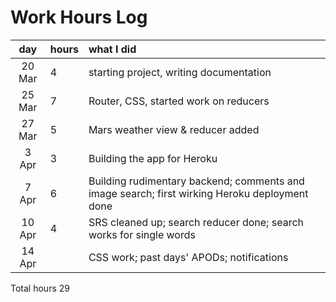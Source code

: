 # Work Hours Log

| day | hours | what I did  |
| :----:|:-----| :-----|
| 20 Mar | 4 | starting project, writing documentation |
| 25 Mar | 7 | Router, CSS, started work on reducers |
| 27 Mar | 5 | Mars weather view & reducer added |
| 3 Apr | 3 | Building the app for Heroku |
| 7 Apr | 6 | Building rudimentary backend; comments and image search; first wirking Heroku deployment done |
| 10 Apr | 4 | SRS cleaned up; search reducer done; search works for single words |
| 14 Apr |  | CSS work; past days' APODs; notifications |

Total hours 29